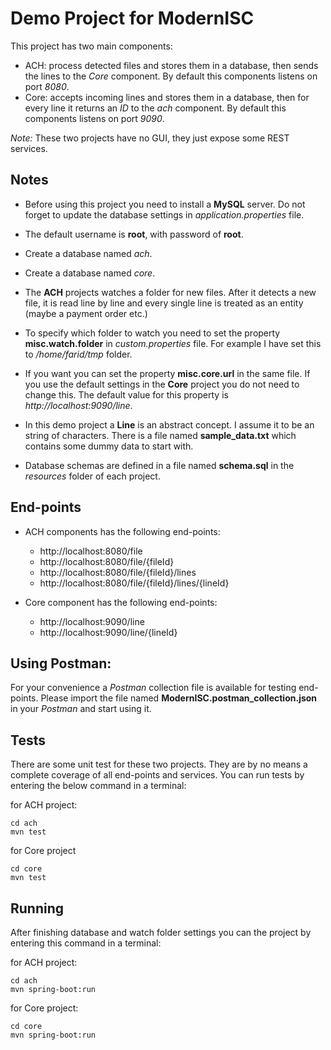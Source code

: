 # Demo Project for ModernISC
This project has two main components:
* ACH: process detected files and stores them in a database, then sends the lines to the *Core* component. By default this components listens on port *8080*.
* Core: accepts incoming lines and stores them in a database, then for every line it returns an *ID* to the *ach* component. By default this components listens on port *9090*.

*Note:* These two projects have no GUI, they just expose some REST services.

## Notes
* Before using this project you need to install a **MySQL** server. Do not forget to update the database settings in *application.properties* file.

* The default username is **root**, with password of **root**.

* Create a database named *ach*.

* Create a database named *core*.

* The **ACH** projects watches a folder for new files. After it detects a new file, it is read line by line and every single line is treated as an entity (maybe a payment order etc.)

* To specify which folder to watch you need to set the property **misc.watch.folder** in *custom.properties* file. For example I have set this to */home/farid/tmp* folder.

* If you want you can set the property **misc.core.url** in the same file. If you use the default settings in the **Core** project you do not need to change this. The default value for this property is *http://localhost:9090/line*.

* In this demo project a **Line** is an abstract concept. I assume it to be an string of characters. There is a file named **sample_data.txt** which contains some dummy data to start with.

* Database schemas are defined in a file named **schema.sql** in the *resources* folder of each project.

## End-points
* ACH components has the following end-points:
    - http://localhost:8080/file
    - http://localhost:8080/file/{fileId}
    - http://localhost:8080/file/{fileId}/lines
    - http://localhost:8080/file/{fileId}/lines/{lineId}

* Core component has the following end-points:
    - http://localhost:9090/line
    - http://localhost:9090/line/{lineId}
    
## Using Postman: 
For your convenience a *Postman* collection file is available for testing end-points. Please import the file named **ModernISC.postman_collection.json** in your *Postman* and start using it.

## Tests
There are some unit test for these two projects. They are by no means a complete coverage of all end-points and services. You can run tests by entering the below command in a terminal:

for ACH project:

```
cd ach
mvn test
```

for Core project

```
cd core
mvn test
```

## Running
After finishing database and watch folder settings you can the project by entering this command in a terminal:

for ACH project:

```
cd ach
mvn spring-boot:run
```

for Core project:

```
cd core
mvn spring-boot:run
```
